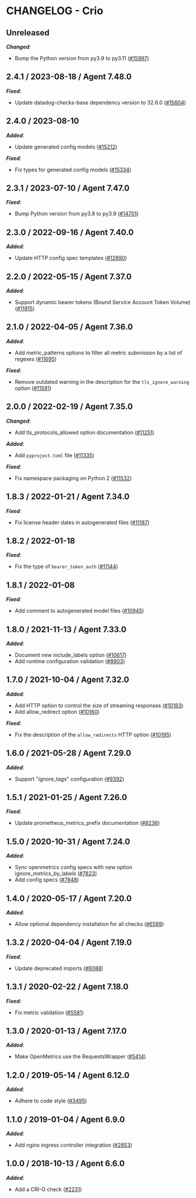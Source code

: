 # CHANGELOG - Crio

## Unreleased

***Changed***:

* Bump the Python version from py3.9 to py3.11 ([#15997](https://github.com/DataDog/integrations-core/pull/15997))

## 2.4.1 / 2023-08-18 / Agent 7.48.0

***Fixed***:

* Update datadog-checks-base dependency version to 32.6.0 ([#15604](https://github.com/DataDog/integrations-core/pull/15604))

## 2.4.0 / 2023-08-10

***Added***:

* Update generated config models ([#15212](https://github.com/DataDog/integrations-core/pull/15212))

***Fixed***:

* Fix types for generated config models ([#15334](https://github.com/DataDog/integrations-core/pull/15334))

## 2.3.1 / 2023-07-10 / Agent 7.47.0

***Fixed***:

* Bump Python version from py3.8 to py3.9 ([#14701](https://github.com/DataDog/integrations-core/pull/14701))

## 2.3.0 / 2022-09-16 / Agent 7.40.0

***Added***:

* Update HTTP config spec templates ([#12890](https://github.com/DataDog/integrations-core/pull/12890))

## 2.2.0 / 2022-05-15 / Agent 7.37.0

***Added***:

* Support dynamic bearer tokens (Bound Service Account Token Volume) ([#11915](https://github.com/DataDog/integrations-core/pull/11915))

## 2.1.0 / 2022-04-05 / Agent 7.36.0

***Added***:

* Add metric_patterns options to filter all metric submission by a list of regexes ([#11695](https://github.com/DataDog/integrations-core/pull/11695))

***Fixed***:

* Remove outdated warning in the description for the `tls_ignore_warning` option ([#11591](https://github.com/DataDog/integrations-core/pull/11591))

## 2.0.0 / 2022-02-19 / Agent 7.35.0

***Changed***:

* Add tls_protocols_allowed option documentation ([#11251](https://github.com/DataDog/integrations-core/pull/11251))

***Added***:

* Add `pyproject.toml` file ([#11335](https://github.com/DataDog/integrations-core/pull/11335))

***Fixed***:

* Fix namespace packaging on Python 2 ([#11532](https://github.com/DataDog/integrations-core/pull/11532))

## 1.8.3 / 2022-01-21 / Agent 7.34.0

***Fixed***:

* Fix license header dates in autogenerated files ([#11187](https://github.com/DataDog/integrations-core/pull/11187))

## 1.8.2 / 2022-01-18

***Fixed***:

* Fix the type of `bearer_token_auth` ([#11144](https://github.com/DataDog/integrations-core/pull/11144))

## 1.8.1 / 2022-01-08

***Fixed***:

* Add comment to autogenerated model files ([#10945](https://github.com/DataDog/integrations-core/pull/10945))

## 1.8.0 / 2021-11-13 / Agent 7.33.0

***Added***:

* Document new include_labels option ([#10617](https://github.com/DataDog/integrations-core/pull/10617))
* Add runtime configuration validation ([#8903](https://github.com/DataDog/integrations-core/pull/8903))

## 1.7.0 / 2021-10-04 / Agent 7.32.0

***Added***:

* Add HTTP option to control the size of streaming responses ([#10183](https://github.com/DataDog/integrations-core/pull/10183))
* Add allow_redirect option ([#10160](https://github.com/DataDog/integrations-core/pull/10160))

***Fixed***:

* Fix the description of the `allow_redirects` HTTP option ([#10195](https://github.com/DataDog/integrations-core/pull/10195))

## 1.6.0 / 2021-05-28 / Agent 7.29.0

***Added***:

* Support "ignore_tags" configuration ([#9392](https://github.com/DataDog/integrations-core/pull/9392))

## 1.5.1 / 2021-01-25 / Agent 7.26.0

***Fixed***:

* Update prometheus_metrics_prefix documentation ([#8236](https://github.com/DataDog/integrations-core/pull/8236))

## 1.5.0 / 2020-10-31 / Agent 7.24.0

***Added***:

* Sync openmetrics config specs with new option ignore_metrics_by_labels ([#7823](https://github.com/DataDog/integrations-core/pull/7823))
* Add config specs ([#7848](https://github.com/DataDog/integrations-core/pull/7848))

## 1.4.0 / 2020-05-17 / Agent 7.20.0

***Added***:

* Allow optional dependency installation for all checks ([#6589](https://github.com/DataDog/integrations-core/pull/6589))

## 1.3.2 / 2020-04-04 / Agent 7.19.0

***Fixed***:

* Update deprecated imports ([#6088](https://github.com/DataDog/integrations-core/pull/6088))

## 1.3.1 / 2020-02-22 / Agent 7.18.0

***Fixed***:

* Fix metric validation ([#5581](https://github.com/DataDog/integrations-core/pull/5581))

## 1.3.0 / 2020-01-13 / Agent 7.17.0

***Added***:

* Make OpenMetrics use the RequestsWrapper ([#5414](https://github.com/DataDog/integrations-core/pull/5414))

## 1.2.0 / 2019-05-14 / Agent 6.12.0

***Added***:

* Adhere to code style ([#3495](https://github.com/DataDog/integrations-core/pull/3495))

## 1.1.0 / 2019-01-04 / Agent 6.9.0

***Added***:

* Add nginx ingress controller integration ([#2853][1])

## 1.0.0 / 2018-10-13 / Agent 6.6.0

***Added***:

* Add a CRI-O check ([#2231][2])

[1]: https://github.com/DataDog/integrations-core/pull/2853
[2]: https://github.com/DataDog/integrations-core/pull/2231
